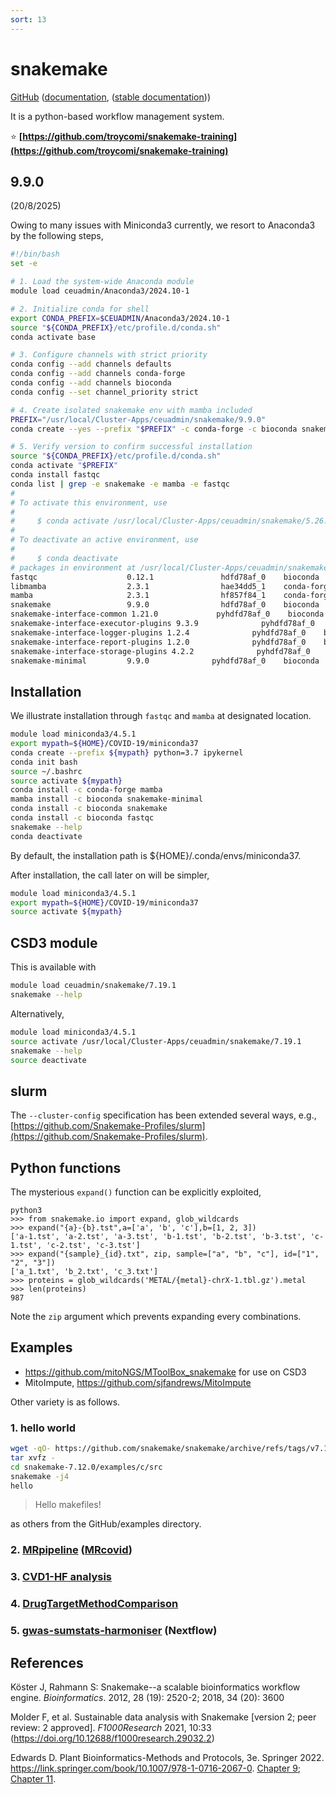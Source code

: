 ```yaml
---
sort: 13
---
```


# snakemake

[GitHub](https://github.com/snakemake/snakemake) ([documentation](https://snakemake.github.io/), ([stable documentation](https://snakemake.readthedocs.io/en/stable/)))

It is a python-based workflow management system.

:star: **[https://github.com/troycomi/snakemake-training](https://github.com/troycomi/snakemake-training)**

## 9.9.0

(20/8/2025)

Owing to many issues with Miniconda3 currently, we resort to Anaconda3 by the following steps,

```bash
#!/bin/bash
set -e

# 1. Load the system-wide Anaconda module
module load ceuadmin/Anaconda3/2024.10-1

# 2. Initialize conda for shell
export CONDA_PREFIX=$CEUADMIN/Anaconda3/2024.10-1
source "${CONDA_PREFIX}/etc/profile.d/conda.sh"
conda activate base

# 3. Configure channels with strict priority
conda config --add channels defaults
conda config --add channels conda-forge
conda config --add channels bioconda
conda config --set channel_priority strict

# 4. Create isolated snakemake env with mamba included
PREFIX="/usr/local/Cluster-Apps/ceuadmin/snakemake/9.9.0"
conda create --yes --prefix "$PREFIX" -c conda-forge -c bioconda snakemake mamba

# 5. Verify version to confirm successful installation
source "${CONDA_PREFIX}/etc/profile.d/conda.sh"
conda activate "$PREFIX"
conda install fastqc
conda list | grep -e snakemake -e mamba -e fastqc
#
# To activate this environment, use
#
#     $ conda activate /usr/local/Cluster-Apps/ceuadmin/snakemake/5.26.1
#
# To deactivate an active environment, use
#
#     $ conda deactivate
# packages in environment at /usr/local/Cluster-Apps/ceuadmin/snakemake/9.9.0:
fastqc                    0.12.1               hdfd78af_0    bioconda
libmamba                  2.3.1                hae34dd5_1    conda-forge
mamba                     2.3.1                hf857f84_1    conda-forge
snakemake                 9.9.0                hdfd78af_0    bioconda
snakemake-interface-common 1.21.0             pyhdfd78af_0    bioconda
snakemake-interface-executor-plugins 9.3.9              pyhdfd78af_0    bioconda
snakemake-interface-logger-plugins 1.2.4              pyhdfd78af_0    bioconda
snakemake-interface-report-plugins 1.2.0              pyhdfd78af_0    bioconda
snakemake-interface-storage-plugins 4.2.2              pyhdfd78af_0    bioconda
snakemake-minimal         9.9.0              pyhdfd78af_0    bioconda
```

## Installation

We illustrate installation through `fastqc` and `mamba` at designated location.

```bash
module load miniconda3/4.5.1
export mypath=${HOME}/COVID-19/miniconda37
conda create --prefix ${mypath} python=3.7 ipykernel
conda init bash
source ~/.bashrc
source activate ${mypath}
conda install -c conda-forge mamba
mamba install -c bioconda snakemake-minimal
conda install -c bioconda snakemake
conda install -c bioconda fastqc
snakemake --help
conda deactivate
```

By default, the installation path is ${HOME}/.conda/envs/miniconda37.

After installation, the call later on will be simpler,

```bash
module load miniconda3/4.5.1
export mypath=${HOME}/COVID-19/miniconda37
source activate ${mypath}
```

## CSD3 module

This is available with

```bash
module load ceuadmin/snakemake/7.19.1
snakemake --help
```

Alternatively,

```bash
module load miniconda3/4.5.1
source activate /usr/local/Cluster-Apps/ceuadmin/snakemake/7.19.1
snakemake --help
source deactivate
```

## slurm

The `--cluster-config` specification has been extended several ways, e.g., [https://github.com/Snakemake-Profiles/slurm](https://github.com/Snakemake-Profiles/slurm).

## Python functions

The mysterious `expand()` function can be explicitly exploited,

```
python3
>>> from snakemake.io import expand, glob_wildcards
>>> expand("{a}-{b}.tst",a=['a', 'b', 'c'],b=[1, 2, 3])
['a-1.tst', 'a-2.tst', 'a-3.tst', 'b-1.tst', 'b-2.tst', 'b-3.tst', 'c-1.tst', 'c-2.tst', 'c-3.tst']
>>> expand("{sample}_{id}.txt", zip, sample=["a", "b", "c"], id=["1", "2", "3"])
['a_1.txt', 'b_2.txt', 'c_3.txt']
>>> proteins = glob_wildcards('METAL/{metal}-chrX-1.tbl.gz').metal
>>> len(proteins)
987
```

Note the `zip` argument which prevents expanding every combinations.

## Examples

- <https://github.com/mitoNGS/MToolBox_snakemake> for use on CSD3
- MitoImpute, <https://github.com/sjfandrews/MitoImpute>

Other variety is as follows.

### 1. hello world

```bash
wget -qO- https://github.com/snakemake/snakemake/archive/refs/tags/v7.12.0.tar.gz | \
tar xvfz -
cd snakemake-7.12.0/examples/c/src
snakemake -j4
hello
```

> Hello makefiles!

as others from the GitHub/examples directory.

### 2. [MRpipeline](https://github.com/marcoralab/MRPipeline) ([MRcovid](https://github.com/marcoralab/MRcovid))

### 3. [CVD1-HF analysis](https://github.com/alhenry/cvd1-hf)

### 4. [DrugTargetMethodComparison](https://github.com/masadler/DrugTargetMethodComparison)

### 5. [gwas-sumstats-harmoniser](https://github.com/EBISPOT/gwas-sumstats-harmoniser) (Nextflow)

## References

Köster J, Rahmann S: Snakemake--a scalable bioinformatics workflow engine. _Bioinformatics_. 2012, 28 (19): 2520-2; 2018, 34 (20): 3600

Molder F, et al. Sustainable data analysis with Snakemake [version 2; peer review: 2 approved]. _F1000Research_ 2021, 10:33 (<https://doi.org/10.12688/f1000research.29032.2>)

Edwards D. Plant Bioinformatics-Methods and Protocols, 3e. Springer 2022. <https://link.springer.com/book/10.1007/978-1-0716-2067-0>. [Chapter 9](https://link.springer.com/protocol/10.1007/978-1-0716-2067-0_9); [Chapter 11](https://link.springer.com/protocol/10.1007/978-1-0716-2067-0_11).
